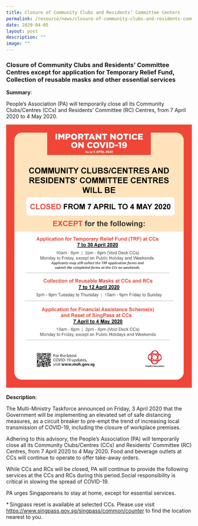 ```yaml
---
title: Closure of Community Clubs and Residents’ Committee Centers
permalink: /resource/news/closure-of-community-clubs-and-residents-committee-centers/
date: 2020-04-05
layout: post
description: ""
image: ""
---
```


### Closure of Community Clubs and Residents’ Committee Centres except for application for Temporary Relief Fund, Collection of reusable masks and other essential services

**Summary**: 

People’s Association (PA) will temporarily close all its Community Clubs/Centres (CCs) and Residents’ Committee (RC) Centres, from 7 April 2020 to 4 May 2020.  

![](/images/NewsRoom/Closure%20of%20CCs%20except%20Essential%20Services.jpeg)

**Description**: 

The Multi-Ministry Taskforce announced on Friday, 3 April 2020 that the Government will be implementing an elevated set of safe distancing measures, as a circuit breaker to pre-empt the trend of increasing local transmission of COVID-19, including the closure of workplace premises. 
 
Adhering to this advisory, the People’s Association (PA) will temporarily close all its Community Clubs/Centres (CCs) and Residents’ Committee (RC) Centres, from 7 April 2020 to 4 May 2020. Food and beverage outlets at CCs will continue to operate to offer take-away orders. 
 
While CCs and RCs will be closed, PA will continue to provide the following services at the CCs and RCs during this period.Social responsibility is critical in slowing the spread of COVID-19. 
 
PA urges Singaporeans to stay at home, except for essential services. 

* Singpass reset is available at selected CCs. Please use visit https://www.singpass.gov.sg/singpass/common/counter to find the location nearest to you.